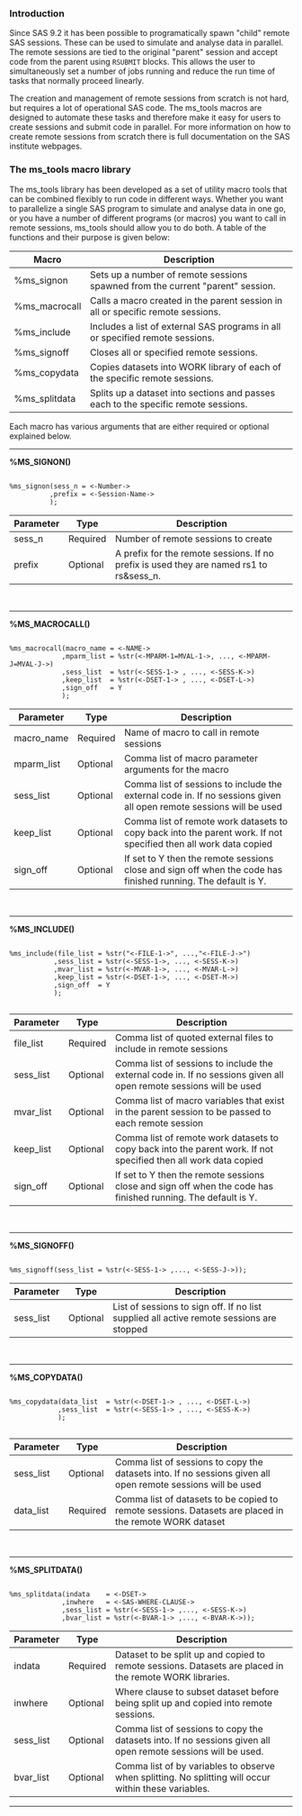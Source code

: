 

### Introduction

Since SAS 9.2 it has been possible to programatically spawn "child" remote SAS sessions. These can be used to simulate and analyse data in parallel. The remote sessions are tied to the original "parent" session and accept code from the parent using `RSUBMIT` blocks. This allows the user to simultaneously set a number of jobs running and reduce the run time of tasks that normally proceed linearly.

The creation and management of remote sessions from scratch is not hard, but requires a lot of operational SAS code. The ms_tools macros are designed to automate these tasks and therefore make it easy for users to create sessions and submit code in parallel. For more information on how to create remote sessions from scratch there is full documentation on the SAS institute webpages.  


### The ms_tools macro library

The ms_tools library has been developed as a set of utility macro tools that can be combined flexibly to run code in different ways. Whether you want to parallelize a single SAS program to simulate and analyse data in one go, or you have a number of different programs (or macros) you want to call in remote sessions, ms_tools should allow you to do both. A table of the functions and their purpose is given below:

Macro         | Description                                                                        |
--------------|------------------------------------------------------------------------------------|
%ms_signon    | Sets up a number of remote sessions spawned from the current "parent" session.     |
%ms_macrocall | Calls a macro created in the parent session in all or specific remote sessions.    |
%ms_include   | Includes a list of external SAS programs in all or specified remote sessions.      |
%ms_signoff   | Closes all or specified remote sessions.                                           |
%ms_copydata  | Copies datasets into WORK library of each of the specific remote sessions.         |
%ms_splitdata | Splits up a dataset into sections and passes each to the specific remote sessions. |

Each macro has various arguments that are either required or optional explained below.

<hr>

**%MS_SIGNON()**


```sas

%ms_signon(sess_n = <-Number->              
          ,prefix = <-Session-Name->    
          );

```

Parameter | Type     | Description                                                                             |
----------|----------|-----------------------------------------------------------------------------------------|
sess_n    | Required | Number of remote sessions to create                                                     | 
prefix    | Optional | A prefix for the remote sessions. If no prefix is used they are named rs1 to rs&sess_n. |

<br>
<hr>

**%MS_MACROCALL()**

```sas 

%ms_macrocall(macro_name = <-NAME->
             ,mparm_list = %str(<-MPARM-1=MVAL-1->, ..., <-MPARM-J=MVAL-J->) 
             ,sess_list  = %str(<-SESS-1-> , ..., <-SESS-K->) 
             ,keep_list  = %str(<-DSET-1-> , ..., <-DSET-L->) 
             ,sign_off   = Y
             );

```

Parameter  | Type     | Description                                                                                                        |
-----------|----------|--------------------------------------------------------------------------------------------------------------------|
macro_name | Required | Name of macro to call in remote sessions                                                                           | 
mparm_list | Optional | Comma list of macro parameter arguments for the macro                                                              |
sess_list  | Optional | Comma list of sessions to include the external code in. If no sessions given all open remote sessions will be used |
keep_list  | Optional | Comma list of remote work datasets to copy back into the parent work. If not specified then all work data copied   |
sign_off   | Optional | If set to Y then the remote sessions close and sign off when the code has finished running. The default is Y.      |

<br>
<hr>

**%MS_INCLUDE()**

```sas 

%ms_include(file_list = %str("<-FILE-1->", ...,"<-FILE-J->")
           ,sess_list = %str(<-SESS-1->, ..., <-SESS-K->) 
           ,mvar_list = %str(<-MVAR-1->, ..., <-MVAR-L->) 
           ,keep_list = %str(<-DSET-1->, ..., <-DSET-M->) 
           ,sign_off  = Y
           );
           
```

Parameter | Type     | Description                                                                                                        |
----------|----------|--------------------------------------------------------------------------------------------------------------------|
file_list | Required | Comma list of quoted external files to include in remote sessions                                                  | 
sess_list | Optional | Comma list of sessions to include the external code in. If no sessions given all open remote sessions will be used |
mvar_list | Optional | Comma list of macro variables that exist in the parent session to be passed to each remote session                 |
keep_list | Optional | Comma list of remote work datasets to copy back into the parent work. If not specified then all work data copied   |
sign_off  | Optional | If set to Y then the remote sessions close and sign off when the code has finished running. The default is Y.      |

<br>
<hr>

**%MS_SIGNOFF()**

```sas

%ms_signoff(sess_list = %str(<-SESS-1-> ,..., <-SESS-J->));

```

Parameter | Type     | Description                                                                             |
----------|----------|-----------------------------------------------------------------------------------------|
sess_list | Optional | List of sessions to sign off. If no list supplied all active remote sessions are stopped| 

<br>
<hr>

**%MS_COPYDATA()**

```sas

%ms_copydata(data_list  = %str(<-DSET-1-> , ..., <-DSET-L->) 
            ,sess_list  = %str(<-SESS-1-> , ..., <-SESS-K->) 
            );
            
```

Parameter | Type     | Description                                                                                                  |
----------|----------|--------------------------------------------------------------------------------------------------------------|
sess_list | Optional | Comma list of sessions to copy the datasets into. If no sessions given all open remote sessions will be used | 
data_list | Required | Comma list of datasets to be copied to remote sessions. Datasets are placed in the remote WORK dataset       | 

<br>
<hr>

**%MS_SPLITDATA()**

```sas

%ms_splitdata(indata    = <-DSET-> 
             ,inwhere   = <-SAS-WHERE-CLAUSE->
             ,sess_list = %str(<-SESS-1-> ,..., <-SESS-K->) 
             ,bvar_list = %str(<-BVAR-1-> ,..., <-BVAR-K->));

```

Parameter | Type     | Description                                                                                                  |
----------|----------|--------------------------------------------------------------------------------------------------------------|
indata    | Required | Dataset to be split up and copied to remote sessions. Datasets are placed in the remote WORK libraries.      | 
inwhere   | Optional | Where clause to subset dataset before being split up and copied into remote sessions.                        | 
sess_list | Optional | Comma list of sessions to copy the datasets into. If no sessions given all open remote sessions will be used.| 
bvar_list | Optional | Comma list of by variables to observe when splitting. No splitting will occur within these variables.        | 

<hr>
<br>